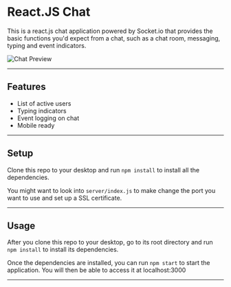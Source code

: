 React.JS Chat
============
This is a react.js chat application powered by Socket.io that provides the basic functions you'd expect from a chat, such as a chat room, messaging, typing and event indicators.

![Chat Preview](https://i.imgur.com/775IsiO.png)

---

## Features
- List of active users
- Typing indicators
- Event logging on chat
- Mobile ready


---

## Setup
Clone this repo to your desktop and run `npm install` to install all the dependencies.

You might want to look into `server/index.js` to make change the port you want to use and set up a SSL certificate.

---

## Usage
After you clone this repo to your desktop, go to its root directory and run `npm install` to install its dependencies.

Once the dependencies are installed, you can run  `npm start` to start the application. You will then be able to access it at localhost:3000

---

